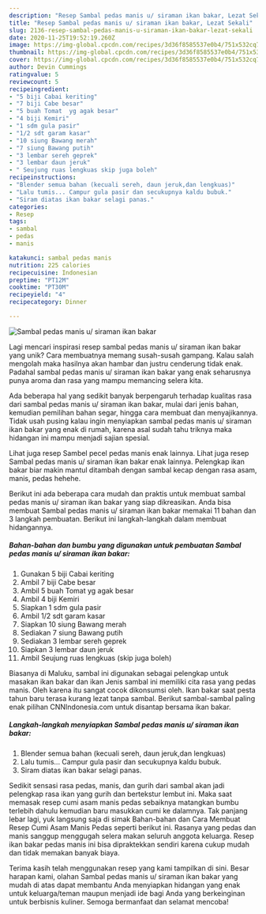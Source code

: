 ```yaml
---
description: "Resep Sambal pedas manis u/ siraman ikan bakar, Lezat Sekali"
title: "Resep Sambal pedas manis u/ siraman ikan bakar, Lezat Sekali"
slug: 2136-resep-sambal-pedas-manis-u-siraman-ikan-bakar-lezat-sekali
date: 2020-11-25T19:52:19.260Z
image: https://img-global.cpcdn.com/recipes/3d36f8585537e0b4/751x532cq70/sambal-pedas-manis-u-siraman-ikan-bakar-foto-resep-utama.jpg
thumbnail: https://img-global.cpcdn.com/recipes/3d36f8585537e0b4/751x532cq70/sambal-pedas-manis-u-siraman-ikan-bakar-foto-resep-utama.jpg
cover: https://img-global.cpcdn.com/recipes/3d36f8585537e0b4/751x532cq70/sambal-pedas-manis-u-siraman-ikan-bakar-foto-resep-utama.jpg
author: Devin Cummings
ratingvalue: 5
reviewcount: 5
recipeingredient:
- "5 biji Cabai keriting"
- "7 biji Cabe besar"
- "5 buah Tomat  yg agak besar"
- "4 biji Kemiri"
- "1 sdm gula pasir"
- "1/2 sdt garam kasar"
- "10 siung Bawang merah"
- "7 siung Bawang putih"
- "3 lembar sereh geprek"
- "3 lembar daun jeruk"
- " Seujung ruas lengkuas skip juga boleh"
recipeinstructions:
- "Blender semua bahan (kecuali sereh, daun jeruk,dan lengkuas)"
- "Lalu tumis... Campur gula pasir dan secukupnya kaldu bubuk."
- "Siram diatas ikan bakar selagi panas."
categories:
- Resep
tags:
- sambal
- pedas
- manis

katakunci: sambal pedas manis 
nutrition: 225 calories
recipecuisine: Indonesian
preptime: "PT12M"
cooktime: "PT30M"
recipeyield: "4"
recipecategory: Dinner

---
```



![Sambal pedas manis u/ siraman ikan bakar](https://img-global.cpcdn.com/recipes/3d36f8585537e0b4/751x532cq70/sambal-pedas-manis-u-siraman-ikan-bakar-foto-resep-utama.jpg)

Lagi mencari inspirasi resep sambal pedas manis u/ siraman ikan bakar yang unik? Cara membuatnya memang susah-susah gampang. Kalau salah mengolah maka hasilnya akan hambar dan justru cenderung tidak enak. Padahal sambal pedas manis u/ siraman ikan bakar yang enak seharusnya punya aroma dan rasa yang mampu memancing selera kita.

Ada beberapa hal yang sedikit banyak berpengaruh terhadap kualitas rasa dari sambal pedas manis u/ siraman ikan bakar, mulai dari jenis bahan, kemudian pemilihan bahan segar, hingga cara membuat dan menyajikannya. Tidak usah pusing kalau ingin menyiapkan sambal pedas manis u/ siraman ikan bakar yang enak di rumah, karena asal sudah tahu triknya maka hidangan ini mampu menjadi sajian spesial.

Lihat juga resep Sambel pecel pedas manis enak lainnya. Lihat juga resep Sambal pedas manis u/ siraman ikan bakar enak lainnya. Pelengkap ikan bakar biar makin mantul ditambah dengan sambal kecap dengan rasa asam, manis, pedas hehehe.


Berikut ini ada beberapa cara mudah dan praktis untuk membuat sambal pedas manis u/ siraman ikan bakar yang siap dikreasikan. Anda bisa membuat Sambal pedas manis u/ siraman ikan bakar memakai 11 bahan dan 3 langkah pembuatan. Berikut ini langkah-langkah dalam membuat hidangannya.

<!--inarticleads1-->

##### Bahan-bahan dan bumbu yang digunakan untuk pembuatan Sambal pedas manis u/ siraman ikan bakar:

1. Gunakan 5 biji Cabai keriting
1. Ambil 7 biji Cabe besar
1. Ambil 5 buah Tomat  yg agak besar
1. Ambil 4 biji Kemiri
1. Siapkan 1 sdm gula pasir
1. Ambil 1/2 sdt garam kasar
1. Siapkan 10 siung Bawang merah
1. Sediakan 7 siung Bawang putih
1. Sediakan 3 lembar sereh geprek
1. Siapkan 3 lembar daun jeruk
1. Ambil  Seujung ruas lengkuas (skip juga boleh)


Biasanya di Maluku, sambal ini digunakan sebagai pelengkap untuk masakan ikan bakar dan ikan Jenis sambal ini memiliki cita rasa yang pedas manis. Oleh karena itu sangat cocok dikonsumsi oleh. Ikan bakar saat pesta tahun baru terasa kurang lezat tanpa sambal. Berikut sambal-sambal paling enak pilihan CNNIndonesia.com untuk disantap bersama ikan bakar. 

<!--inarticleads2-->

##### Langkah-langkah menyiapkan Sambal pedas manis u/ siraman ikan bakar:

1. Blender semua bahan (kecuali sereh, daun jeruk,dan lengkuas)
1. Lalu tumis... Campur gula pasir dan secukupnya kaldu bubuk.
1. Siram diatas ikan bakar selagi panas.


Sedikit sensasi rasa pedas, manis, dan gurih dari sambal akan jadi pelengkap rasa ikan yang gurih dan bertekstur lembut ini. Maka saat memasak resep cumi asam manis pedas sebaiknya matangkan bumbu terlebih dahulu kemudian baru masukkan cumi ke dalamnya. Tak panjang lebar lagi, yuk langsung saja di simak Bahan-bahan dan Cara Membuat Resep Cumi Asam Manis Pedas seperti berikut ini. Rasanya yang pedas dan manis sanggup menggugah selera makan seluruh anggota keluarga. Resep ikan bakar pedas manis ini bisa dipraktekkan sendiri karena cukup mudah dan tidak memakan banyak biaya. 

Terima kasih telah menggunakan resep yang kami tampilkan di sini. Besar harapan kami, olahan Sambal pedas manis u/ siraman ikan bakar yang mudah di atas dapat membantu Anda menyiapkan hidangan yang enak untuk keluarga/teman maupun menjadi ide bagi Anda yang berkeinginan untuk berbisnis kuliner. Semoga bermanfaat dan selamat mencoba!
